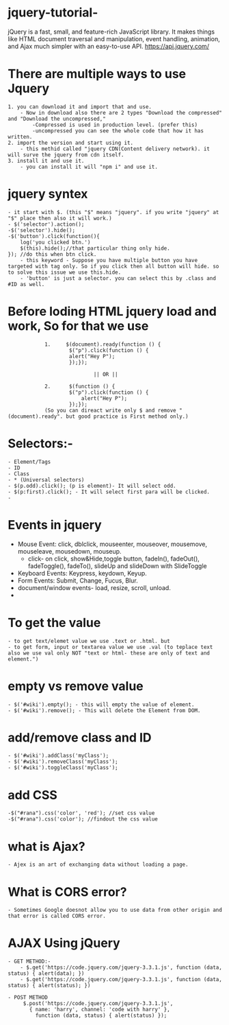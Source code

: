 # jquery-tutorial-
jQuery is a fast, small, and feature-rich JavaScript library. It makes things like HTML document traversal and manipulation, event handling, animation, and Ajax much simpler with an easy-to-use API. https://api.jquery.com/

# There are multiple ways to use Jquery
    1. you can download it and import that and use.
        - Now in download also there are 2 types "Download the compressed" and "Download the uncompressed,"
            -Compressed is used in production level. (prefer this)
            -uncompressed you can see the whole code that how it has written.
    2. import the version and start using it.
        - this methid called "jquery CDN(Content delivery network). it will surve the jquery from cdn itself. 
    3. install it and use it.
        - you can install it will "npm i" and use it.

# jquery syntex
    - it start with $. (this "$" means "jquery". if you write "jquery" at "$" place then also it will work.)
    - $('selector').action();
    -$('selector').hide();
    -$('button').click(function(){
        log('you clicked btn.')
        $(this).hide();//that particular thing only hide.
    }); //do this when btn click.
        - this keyword - Suppose you have multiple button you have targeted with tag only. So if you click then all button will hide. so to solve this issue we use this.hide.
        - 'button' is just a selector. you can select this by .class and #ID as well.


# Before loding HTML jquery load and work, So for that we use

                1.     $(document).ready(function () {
                        $("p").click(function () {
                        alert("Hey P");
                        });});

                                || OR ||

                2.      $(function () {
                        $("p").click(function () {
                            alert("Hey P");
                        });});
                (So you can direact write only $ and remove "(document).ready". but good practice is First method only.)

# Selectors:-
    - Element/Tags
    - ID
    - Class
    - * (Universal selectors)
    - $(p.odd).click(); (p is element)- It will select odd.
    - $(p:first).click(); - It will select first para will be clicked.
    - 



# Events in jquery
 - Mouse Event: click, dblclick, mouseenter, mouseover, mousemove, mouseleave, mousedown, mouseup.
    - click- on click, show&Hide,toggle button,  fadeIn(), fadeOut(), fadeToggle(), fadeTo(), slideUp and slideDown with SlideToggle
 - Keyboard Events: Keypress, keydown, Keyup.
 - Form Events: Submit, Change, Fucus, Blur. 
 - document/window events- load, resize, scroll, unload. 
 - 

# To get the value 
    - to get text/elemet value we use .text or .html. but
    - to get form, input or textarea value we use .val (to teplace text also we use val only NOT "text or html- these are only of text and element.")

# empty vs remove value 
    - $('#wiki').empty(); - this will empty the value of element.
    - $('#wiki').remove(); - This will delete the Element from DOM.

# add/remove class and ID
    - $('#wiki').addClass('myClass'); 
    - $('#wiki').removeClass('myClass'); 
    - $('#wiki').toggleClass('myClass'); 
      
# add CSS
    -$("#rana").css('color', 'red'); //set css value
    -$("#rana").css('color'); //findout the css value 

# what is Ajax?
    - Ajex is an art of exchanging data without loading a page. 

# What is CORS error?
    - Sometimes Google doesnot allow you to use data from other origin and that error is called CORS error.

# AJAX Using jQuery
    - GET METHOD:- 
        - $.get('https://code.jquery.com/jquery-3.3.1.js', function (data, status) { alert(data); })
        - $.get('https://code.jquery.com/jquery-3.3.1.js', function (data, status) { alert(status); })

    - POST METHOD
         $.post('https://code.jquery.com/jquery-3.3.1.js',
           { name: 'harry', channel: 'code with harry' },
             function (data, status) { alert(status) });
